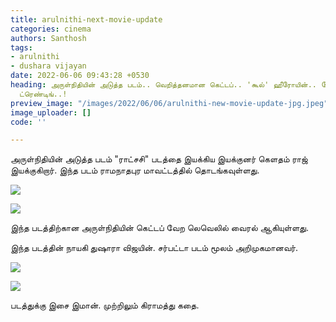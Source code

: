 ```yaml
---
title: arulnithi-next-movie-update
categories: cinema
authors: Santhosh
tags:
- arulnithi
- dushara vijayan
date: 2022-06-06 09:43:28 +0530
heading: அருள்நிதியின் அடுத்த படம்.. வெறித்தனமான கெட்டப்.. 'கூல்' ஹீரோயின்.. போட்டோஸ்
  ட்ரெண்டிங்..!
preview_image: "/images/2022/06/06/arulnithi-new-movie-update-jpg.jpeg"
image_uploader: []
code: ''

---
```


அருள்நிதியின் அடுத்த படம் "ராட்சசி" படத்தை இயக்கிய இயக்குனர் கெளதம் ராஜ் இயக்குகிறார். இந்த படம் ராமநாதபுர மாவட்டத்தில் தொடங்கவுள்ளது.

![](/images/2022/06/06/arulnithi-2-jpg.jpeg)

![](/images/2022/06/06/arulnithi-1-jpg.jpeg)

இந்த படத்திற்கான அருள்நிதியின் கெட்டப் வேற லெவெலில் வைரல் ஆகியுள்ளது.

இந்த படத்தின் நாயகி துஷாரா விஜயின். சர்பட்டா படம் மூலம் அறிமுகமானவர்.

![](/images/2022/06/06/arulnithi-dushara-4-jpg.jpeg)

![](/images/2022/06/06/arulnithi-dushara-3-jpg.jpeg)

படத்துக்கு இசை இமான். முற்றிலும் கிராமத்து கதை.
